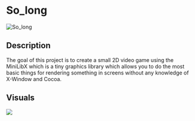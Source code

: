 # So_long

![So_long](https://github.com/vicire1/So_long/assets/111586308/43909758-9845-4518-98cc-f4aeb18e0541)

## Description

The goal of this project is to create a small 2D video game using the MiniLibX which is a tiny graphics library which allows you to do the most basic things for rendering something in screens without any knowledge of X-Window and Cocoa.

## Visuals

![](https://github.com/vicire1/So_long/blob/master/so_long.gif)
